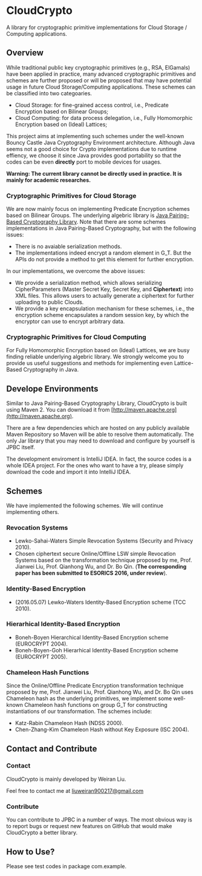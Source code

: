# CloudCrypto
A library for cryptographic primitive implementations for Cloud Storage / Computing applications.

## Overview

While traditional public key cryptographic primitives (e.g., RSA, ElGamals) have been applied in practice, 
many advanced cryptographic primitives and schemes are further proposed or will be proposed 
that may have potential usage in future Cloud Storage/Computing applications. 
These schemes can be classified into two categoaries.

- Cloud Storage: for fine-grained access control, i.e., Predicate Encryption based on Bilinear Groups;
- Cloud Computing: for data process delegation, i.e., Fully Homomorphic Encryption based on (Ideal) Lattices;

This project aims at implementing such schemes under the well-known Bouncy Castle Java Cryptography Environment architecture. 
Although Java seems not a good choice for Crypto implementations due to runtime effiency, 
we choose it since Java provides good portability so that the codes can be even **directly** port to mobile devices for usages.

**Warning: The current library cannot be directly used in practice. It is mainly for academic researches.**

### Cryptographic Primitives for Cloud Storage

We are now mainly focus on implementing Predicate Encryption schemes based on Bilinear Groups. 
The underlying algebric library is [Java Pairing-Based Cryptography Library](http://gas.dia.unisa.it/projects/jpbc/).
Note that there are some schemes implementations in Java Pairing-Based Cryptography, but with the following issues:

- There is no avaiable serialization methods.
- The implementations indeed encrypt a random element in G_T. 
But the APIs do not provide a method to get this element for further encryption.

In our implementations, we overcome the above issues:

- We provide a serialization method, which allows serializing CipherParameters (Master Secret Key, Secret Key, and **Ciphertext**) into XML files.
This allows users to actually generate a ciphertext for further uploading to public Clouds.
- We provide a key encapsulation mechanism for these schemes, i.e., the encryption scheme encapsulates a random session key,
by which the encryptor can use to encrypt arbitrary data.

### Cryptographic Primitives for Cloud Computing

For Fully Homomorphic Encryption based on (Ideal) Lattices, we are busy finding reliable underlying algebric library. 
We strongly welcome you to provide us useful suggestions and methods for implementing even Lattice-Based Cryptography in Java.

## Develope Environments

Similar to Java Pairing-Based Cryptography Library, 
CloudCrypto is built using Maven 2. You can download it from [http://maven.apache.org](http://maven.apache.org).

There are a few dependencies which are hosted on any publicly available Maven Repository 
so Maven will be able to resolve them automatically.
The only Jar library that you may need to download and configure by yourself is JPBC itself. 

The development enviroment is IntelliJ IDEA. In fact, the source codes is a whole IDEA project.
For the ones who want to have a try, please simply download the code and import it into IntelliJ IDEA.

## Schemes

We have implemented the following schemes. We will continue implementing others.

### Revocation Systems

- Lewko-Sahai-Waters Simple Revocation Systems (Security and Privacy 2010).
- Chosen ciphertext secure Online/Offline LSW simple Revocation Systems 
based on the transformation technique proposed by me, Prof. Jianwei Liu, Prof. Qianhong Wu, and Dr. Bo Qin.
(**The corresponding paper has been submitted to ESORICS 2016, under review**).

### Identity-Based Encryption

- (2016.05.07) Lewko-Waters Identity-Based Encryption scheme (TCC 2010).

### Hierarhical Identity-Based Encryption

- Boneh-Boyen Hierarchical Identity-Based Encryption scheme (EUROCRYPT 2004).
- Boneh-Boyen-Goh Hierarhical Identity-Based Encryption scheme (EUROCRYPT 2005).

### Chameleon Hash Functions
Since the Online/Offline Predicate Encryption transformation technique 
proposed by me, Prof. Jianwei Liu, Prof. Qianhong Wu, and Dr. Bo Qin 
uses Chameleon hash as the underlying primitives, we implement some well-known Chameleon hash functions on group G_T 
for constructing instantiations of our transformation. The schemes include:

- Katz-Rabin Chameleon Hash (NDSS 2000).
- Chen-Zhang-Kim Chameleon Hash without Key Exposure (ISC 2004).

## Contact and Contribute

### Contact 

CloudCrypto is mainly developed by Weiran Liu.

Feel free to contact me at [liuweiran900217@gmail.com](mailto:liuweiran900217@gmail.com)

### Contribute 

You can contribute to JPBC in a number of ways. 
The most obvious way is to report bugs or request new features on GitHub that would make CloudCrypto a better library.

## How to Use?

Please see test codes in package com.example.
